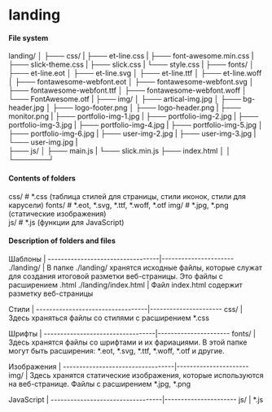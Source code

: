 # landing


#### File system
landing/
│
├─── css/
|    ├─── et-line.css
|    ├─── font-awesome.min.css
|    ├─── slick-theme.css
|    ├─── slick.css
|    └─── style.css
|
├─── fonts/
│    ├─── et-line.eot
│    ├─── et-line.svg
│    ├─── et-line.ttf
│    ├─── et-line.woff
│    ├─── fontawesome-webfont.eot
│    ├─── fontawesome-webfont.svg
│    ├─── fontawesome-webfont.ttf
│    ├─── fontawesome-webfont.woff
│    └─── FontAwesome.otf
|
├─── img/
│     ├─── artical-img.jpg
│     ├─── bg-header.jpg
│     ├─── logo-footer.png
│     ├─── logo-header.png
|     ├─── monitor.png
|     ├─── portfolio-img-1.jpg
|     ├─── portfolio-img-2.jpg
|     ├─── portfolio-img-3.jpg
|     ├─── portfolio-img-4.jpg
|     ├─── portfolio-img-5.jpg
│     ├─── portfolio-img-6.jpg
|     ├─── user-img-2.jpg
|     ├─── user-img-3.jpg 
|     └─── user-img.jpg
|  
├─── js/
│      ├─── main.js
|      └─── slick.min.js
├─── index.html
│       │             
└───────┘

####  Contents of folders

css/			        # *.css (таблица стилей для страницы, стили иконок, стили для карусели)
fonts/			        # *.eot, *.svg, *.ttf, *.woff, *.otf 
img/			        # *.jpg, *.png (статические изображения)       
js/			        # *.js (функции для JavaScript)

#### Description of folders and files

Шаблоны                           | 
----------------------------------|----------------------
./landing/                        | В папке ./landing/ хранятся исходные файлы, которые служат для создания итоговой разметки веб-страницы. Это файлы с расширением .html
./landing/index.html              | Файл index.html содержит разметку веб-страницы

Стили                             | 
----------------------------------|----------------------
css/                              | Здесь храняться файлы со стилями с расширением *.css

Шрифты                            | 
----------------------------------|----------------------
fonts/                            | Здесь хранятся файлы со шрифтами и их фариациями. В этой папке могут быть расширения: *.eot, *.svg, *.ttf, *.woff, *.otf и другие.

Изображения                       | 
----------------------------------|----------------------
img/                              | Здесь хранятся статические изображения, которые используются на веб-странице. Файлы с расширением *.jpg, *.png

JavaScript                        | 
----------------------------------|----------------------
js/                               | *.js

